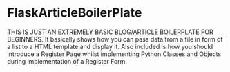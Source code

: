 # FlaskArticleBoilerPlate
THIS IS JUST AN EXTREMELY BASIC BLOG/ARTICLE BOILERPLATE FOR BEGINNERS.
It basically shows how you can pass data from  a file in form of a list to a HTML template and display it. 
Also included is how you should introduce a Register Page whilst implementing Python Classes and Objects during implementation of a Register Form.
